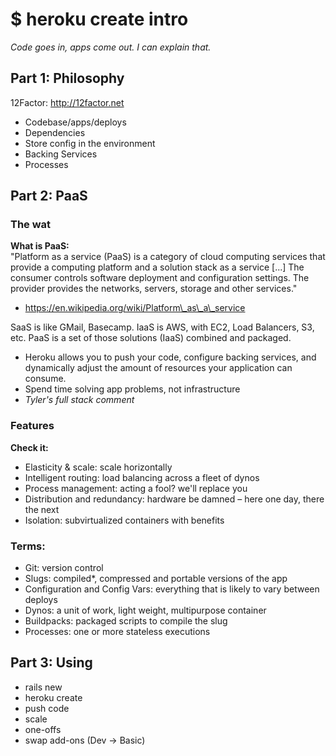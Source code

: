 # $ heroku create intro

_Code goes in, apps come out. I can explain that._

## Part 1: Philosophy
12Factor: http://12factor.net  
- Codebase/apps/deploys  
- Dependencies  
- Store config in the environment  
- Backing Services  
- Processes  
	
## Part 2: PaaS
### The wat

**What is PaaS:**  
"Platform as a service (PaaS) is a category of cloud computing services that 
provide a computing platform and a solution stack as a service [...] The consumer
 controls software deployment and configuration settings. The provider 
 provides the networks, servers, storage and other services."
- https://en.wikipedia.org/wiki/Platform\_as\_a\_service

SaaS is like GMail, Basecamp. IaaS is AWS, with EC2, Load Balancers, S3, etc. 
PaaS is a set of those solutions (IaaS) combined and packaged. 

- Heroku allows you to push your code, configure backing services, and dynamically
adjust the amount of resources your application can consume. 
- Spend time solving app problems, not infrastructure 
- _Tyler's full stack comment_

### Features 

**Check it:**

- Elasticity & scale: scale horizontally
- Intelligent routing: load balancing across a fleet of dynos
- Process management: acting a fool? we'll replace you
- Distribution and redundancy: hardware be damned – here one day, there the next
- Isolation: subvirtualized containers with benefits

### Terms:
- Git: version control 
- Slugs: compiled*, compressed and portable versions of the app
- Configuration and Config Vars: everything that is likely to vary between deploys
- Dynos: a unit of work, light weight, multipurpose container 
- Buildpacks: packaged scripts to compile the slug
- Processes: one or more stateless executions


## Part 3: Using
- rails new
- heroku create
- push code
- scale
- one-offs
- swap add-ons (Dev -> Basic)